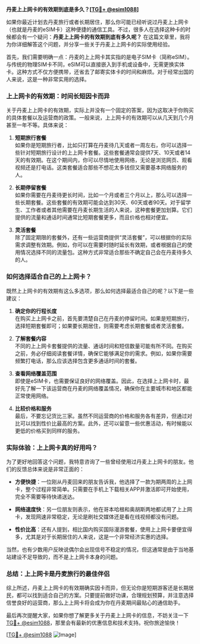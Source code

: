 **丹麦上上网卡的有效期到底是多久？[[TG💪+ @esim1088](https://t.me/s/esim1088)]**

如果你最近计划去丹麦旅行或者长期居住，那么你可能已经听说过丹麦上上网卡（也就是丹麦的eSIM卡）这种便捷的通信工具。不过，很多人在选择这种卡的时候都会有一个疑问：**丹麦上上网卡的有效期到底有多久呢？** 在这篇文章里，我将为你详细解答这个问题，并分享一些关于丹麦上上网卡的实际使用经验。

首先，我们需要明确一点：丹麦的上上网卡其实指的是电子SIM卡（简称eSIM）。与传统的物理SIM卡不同，eSIM可以直接嵌入到手机或设备中，无需更换实体卡。这种方式不仅方便携带，还省去了邮寄实体卡的时间和麻烦。对于经常出国的人来说，这是一种非常实用的选择。

### 上上网卡的有效期：时间长短因卡而异

关于丹麦上上网卡的有效期，实际上并没有一个固定的答案，因为这取决于你购买的具体套餐以及运营商的政策。一般来说，上上网卡的有效期可以从几天到几个月甚至一年不等。具体来说：

1. **短期旅行套餐**  
   如果你是短期旅行者，比如只打算在丹麦待几天或者一周左右，你可以选择一些针对短期旅行设计的上上网卡套餐。这些套餐通常会提供7天、10天或者14天的有效期。在这个期间内，你可以尽情地使用网络，无论是浏览网页、观看视频还是打电话。这类套餐适合那些不想花太多钱但又需要基本网络服务的人。

2. **长期停留套餐**  
   如果你需要在丹麦待更长时间，比如一个月或者三个月以上，那么可以选择一些长期套餐。这些套餐的有效期可能会达到30天、60天或者90天。对于留学生、工作者或者其他需要在丹麦长期生活的人来说，这种套餐更加划算。它们提供的流量和通话时间通常比短期套餐更多，而且价格也相对便宜。

3. **灵活套餐**  
   除了固定期限的套餐外，还有一些运营商提供“灵活套餐”，可以根据你的实际需求调整有效期。例如，你可以在需要时随时延长有效期，或者根据自己的使用情况选择不同的流量包。这种方式非常适合那些不确定自己会在丹麦待多久的人。

### 如何选择适合自己的上上网卡？

既然上上网卡的有效期有这么多选项，那么如何选择最适合自己的呢？以下是一些建议：

1. **确定你的行程长度**  
   在购买上上网卡之前，首先要清楚自己在丹麦的停留时间。如果是短期旅行，选择短期套餐即可；如果要长期居住，则需要考虑长期套餐或者灵活套餐。

2. **了解套餐内容**  
   不同的上上网卡套餐提供的流量、通话时间和短信数量可能有所不同。在购买之前，务必仔细阅读套餐详情，确保它能够满足你的需求。例如，如果你需要频繁打电话，那么应该选择包含更多通话时间的套餐。

3. **查看网络覆盖范围**  
   即使是eSIM卡，也需要保证良好的网络覆盖。因此，在选择上上网卡时，最好先了解一下该运营商在丹麦的网络覆盖情况，确保你在主要城市和地区都能正常使用网络。

4. **比较价格和服务**  
   最后，不要忘记货比三家。虽然不同运营商的价格和服务各有差异，但通过对比可以找到性价比最高的方案。此外，还可以留意一些优惠活动，有时候能以更低的价格买到同样的服务。

### 实际体验：上上网卡真的好用吗？

为了更好地回答这个问题，我特意咨询了一些曾经使用过丹麦上上网卡的朋友。他们的反馈总体来说是非常正面的：

- **方便快捷**：一位刚从丹麦回来的朋友告诉我，他选择了一款为期两周的上上网卡，整个过程非常简单。只需要在手机上下载相关APP并激活即可开始使用，完全不需要等待快递送达。
  
- **网络速度快**：另一位朋友则表示，他在哥本哈根和奥胡斯两地都试用了上上网卡，发现网速非常稳定，无论是刷社交媒体还是看在线视频都没有问题。

- **性价比高**：还有人提到，相比国内购买国际漫游套餐，使用上上网卡要便宜得多，尤其是对于长期居住的人来说，这是一个非常经济实惠的选择。

当然，也有少数用户反映说偶尔会出现信号不稳定的情况，但这通常是由于当地基站建设不足导致的，而不是上上网卡本身的问题。

### 总结：上上网卡是丹麦旅行的最佳伴侣

综上所述，丹麦上上网卡的有效期确实因卡而异，但无论你是短期游客还是长期居民，都可以找到适合自己的方案。只要提前做好功课，合理规划预算，并注意选择信誉良好的运营商，那么上上网卡将会成为你在丹麦期间最贴心的通信助手。

最后再次提醒大家，如果你想了解更多关于丹麦上上网卡的信息，不妨关注一下[TG💪+ @esim1088](https://t.me/s/esim1088)，那里会有最新的优惠信息和技术支持。祝你旅途愉快！

[[TG💪+ @esim1088](https://t.me/s/esim1088) ![Image](https://i.postimg.cc/4NQfJmqS/Snipaste-2025-05-13-00-14-12.png)]